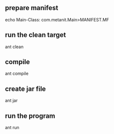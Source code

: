 ## **prepare manifest**

echo Main-Class: com.metanit.Main>MANIFEST.MF

## **run the clean target**

ant clean

## **compile**

ant compile

## **create jar file**

ant jar

## **run the program**

ant run
